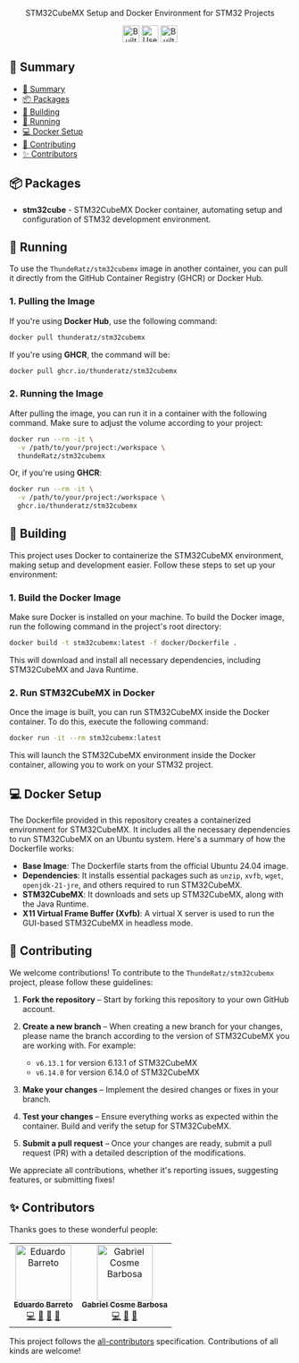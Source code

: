 <!-- markdownlint-disale -->
<div align="center">

STM32CubeMX Setup and Docker Environment for STM32 Projects

</div>

<div align="center">
  <a href="https://www.docker.com/"><img alt="Built with Docker" src="https://img.shields.io/badge/built_with-Docker-blue?style=for-the-badge&labelColor=0c74b8&color=43a3c5" height="30"></a>
  <a href="https://www.st.com/en/development-tools/stm32cubemx.html"><img alt="Uses STM32CubeMX" src="https://img.shields.io/badge/uses-stm32cubemx-blue?style=for-the-badge&labelColor=38c1d0&color=45a4b8" height="30"></a>
  <a href="https://ubuntu.com"><img alt="Built on Ubuntu" src="https://img.shields.io/badge/built_on-Ubuntu-blue?style=for-the-badge&labelColor=5d8ab6&color=3f596f" height="30"></a>
</div>
<!-- markdownlint-restore -->

## 📑 Summary

- [📑 Summary](#-summary)
- [📦️ Packages](#-packages)
- [🔨 Building](#-building)
- [🚀 Running](#-running)
- [💻 Docker Setup](#-docker-setup)
- [👥 Contributing](#-contributing)
- [✨ Contributors](#-contributors)


## 📦️ Packages

- **stm32cube** - STM32CubeMX Docker container, automating setup and configuration of STM32 development environment.
 

## 🚀 Running

To use the `ThundeRatz/stm32cubemx` image in another container, you can pull it directly from the GitHub Container Registry (GHCR) or Docker Hub.

### 1. Pulling the Image

If you're using **Docker Hub**, use the following command:

```bash
docker pull thunderatz/stm32cubemx
```

If you're using **GHCR**, the command will be:

```bash
docker pull ghcr.io/thunderatz/stm32cubemx
```

### 2. Running the Image

After pulling the image, you can run it in a container with the following command. Make sure to adjust the volume according to your project:

```bash
docker run --rm -it \
  -v /path/to/your/project:/workspace \
  thundeRatz/stm32cubemx
```

Or, if you're using **GHCR**:

```bash
docker run --rm -it \
  -v /path/to/your/project:/workspace \
  ghcr.io/thunderatz/stm32cubemx
```

## 🔨 Building

This project uses Docker to containerize the STM32CubeMX environment, making setup and development easier. Follow these steps to set up your environment:

### 1. Build the Docker Image

Make sure Docker is installed on your machine. To build the Docker image, run the following command in the project's root directory:

```bash
docker build -t stm32cubemx:latest -f docker/Dockerfile .
```

This will download and install all necessary dependencies, including STM32CubeMX and Java Runtime.

### 2. Run STM32CubeMX in Docker

Once the image is built, you can run STM32CubeMX inside the Docker container. To do this, execute the following command:

```bash
docker run -it --rm stm32cubemx:latest
```

This will launch the STM32CubeMX environment inside the Docker container, allowing you to work on your STM32 project.

## 💻 Docker Setup

The Dockerfile provided in this repository creates a containerized environment for STM32CubeMX. It includes all the necessary dependencies to run STM32CubeMX on an Ubuntu system. Here's a summary of how the Dockerfile works:

- **Base Image**: The Dockerfile starts from the official Ubuntu 24.04 image.
- **Dependencies**: It installs essential packages such as `unzip`, `xvfb`, `wget`, `openjdk-21-jre`, and others required to run STM32CubeMX.
- **STM32CubeMX**: It downloads and sets up STM32CubeMX, along with the Java Runtime.
- **X11 Virtual Frame Buffer (Xvfb)**: A virtual X server is used to run the GUI-based STM32CubeMX in headless mode.

## 👥 Contributing

We welcome contributions! To contribute to the `ThundeRatz/stm32cubemx` project, please follow these guidelines:

1. **Fork the repository** – Start by forking this repository to your own GitHub account.

2. **Create a new branch** – When creating a new branch for your changes, please name the branch according to the version of STM32CubeMX you are working with. For example:
   - `v6.13.1` for version 6.13.1 of STM32CubeMX
   - `v6.14.0` for version 6.14.0 of STM32CubeMX

3. **Make your changes** – Implement the desired changes or fixes in your branch.

4. **Test your changes** – Ensure everything works as expected within the container. Build and verify the setup for STM32CubeMX.

5. **Submit a pull request** – Once your changes are ready, submit a pull request (PR) with a detailed description of the modifications.

We appreciate all contributions, whether it's reporting issues, suggesting features, or submitting fixes!


## ✨ Contributors

Thanks goes to these wonderful people:

<!-- ALL-CONTRIBUTORS-LIST:START - Do not remove or modify this section -->
<!-- prettier-ignore-start -->
<!-- markdownlint-disable -->
<table>
  <tr>
    <td align="center"><a href="https://github.com/Eduardo-Barreto"><img src="https://avatars.githubusercontent.com/u/34964398?v=4" width="100px;" alt="Eduardo Barreto"/><br/><sub><b>Eduardo Barreto</b></sub></a><br/><a href="https://github.com/ThundeRatz/stm32cubemx_docker/commits?author=Eduardo-Barreto" title="Code">💻</a> <a href="https://github.com/ThundeRatz/stm32cubemx_docker/commits?author=Eduardo-Barreto" title="Documentation">📖</a>  <a href="#research-Eduardo-Barreto" title="Research">🔬</a> <a href="https://github.com/ThundeRatz/stm32cubemx_docker/pulls?q=is%3Apr+reviewed-by%3AEduardo-Barreto" title="Reviewed Pull Requests">👀</a></td>
    <td align="center"><a href="https://github.com/GabrielCosme"><img src="https://avatars.githubusercontent.com/u/62270066?v=4?s=100" width="100px;" alt="Gabriel Cosme Barbosa"/><br/><sub><b>Gabriel Cosme Barbosa</b></sub></a><br/><a href="https://github.com/ThundeRatz/stm32cubemx_docker/commits?author=GabrielCosme" title="Code">💻</a> <a href="#research-GabrielCosme" title="Research">🔬</a> <a href="https://github.com/ThundeRatz/stm32cubemx_docker/pulls?q=is%3Apr+reviewed-by%3AGabrielCosme" title="Reviewed Pull Requests">👀</a></td>
  </tr>
</table>

<!-- markdownlint-restore -->
<!-- prettier-ignore-end -->

<!-- ALL-CONTRIBUTORS-LIST:END -->

This project follows the [all-contributors](https://github.com/all-contributors/all-contributors) specification. Contributions of all kinds are welcome!
